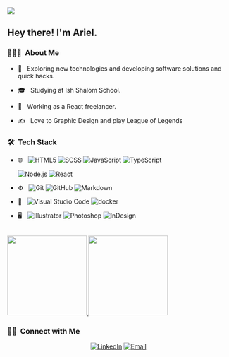 <img src="https://media-exp1.licdn.com/dms/image/C4D16AQEOPIIKySi7aA/profile-displaybackgroundimage-shrink_200_800/0/1627414281012?e=1650499200&v=beta&t=s0FqXWWjwKK07kUYQwqoT3JkcJE5Eg-yNLJaV9__J1w">

<h2> Hey there! I'm Ariel.</h2>

<h3> 👨🏻‍💻 &nbsp;About Me </h3>

- 🤔 &nbsp; Exploring new technologies and developing software solutions and quick hacks.
- 🎓 &nbsp; Studying at Ish Shalom School.
- 💼 &nbsp; Working as a React freelancer.

- ✍️ &nbsp; Love to Graphic Design and play League of Legends

<h3> 🛠 &nbsp;Tech Stack</h3>

- 🌐 &nbsp;
  ![HTML5](https://img.shields.io/badge/-HTML5-333333?style=flat&logo=HTML5)
  ![SCSS](https://img.shields.io/badge/-SCSS-333333?style=flat&logo=SASS&logoColor=C36291)
  ![JavaScript](https://img.shields.io/badge/-JavaScript-333333?style=flat&logo=javascript)
  ![TypeScript](https://img.shields.io/badge/-TypeScript-333333?style=flat&logo=typescript)

  ![Node.js](https://img.shields.io/badge/-Node.js-333333?style=flat&logo=node.js)
  ![React](https://img.shields.io/badge/-React-333333?style=flat&logo=react)

- ⚙️ &nbsp;
  ![Git](https://img.shields.io/badge/-Git-333333?style=flat&logo=git)
  ![GitHub](https://img.shields.io/badge/-GitHub-333333?style=flat&logo=github)
  ![Markdown](https://img.shields.io/badge/-Markdown-333333?style=flat&logo=markdown)
- 🔧 &nbsp;
  ![Visual Studio Code](https://img.shields.io/badge/-Visual%20Studio%20Code-333333?style=flat&logo=visual-studio-code&logoColor=007ACC)
  ![docker](https://img.shields.io/badge/-docker-333333?style=flat&logo=docker)

- 🖥 &nbsp;
  ![Illustrator](https://img.shields.io/badge/-Illustrator-333333?style=flat&logo=adobe-illustrator)
  ![Photoshop](https://img.shields.io/badge/-Photoshop-333333?style=flat&logo=adobe-photoshop)
  ![InDesign](https://img.shields.io/badge/-InDesign-333333?style=flat&logo=adobe-indesign)

<br/>

<a href="https://github.com/AVS1508">
  <img height="180em" src="https://github-readme-stats.vercel.app/api?username=arielmazor&theme=buefy&show_icons=true" />
  <img height="180em" src="https://github-readme-stats.vercel.app/api/top-langs/?username=arielmazor&theme=buefy&layout=compact" />
</a>

<br/>

<h3> 🤝🏻 &nbsp;Connect with Me </h3>

<p align="center">
<!-- <a href="https://www.adityavsingh.com/"><img alt="Website" src="https://img.shields.io/badge/Website-www.adityavsingh.com-blue?style=flat-square&logo=google-chrome"></a> -->
<a href="https://www.linkedin.com/in/arielmazor/"><img alt="LinkedIn" src="https://img.shields.io/badge/LinkedIn-Ariel%20Mazor-blue?style=flat-square&logo=linkedin"></a>
<a href="mailto:ariel.mazor.mail@gmail.com"><img alt="Email" src="https://img.shields.io/badge/Email-ariel.mazor.mail@gmail.com-blue?style=flat-square&logo=gmail"></a>
</p>
